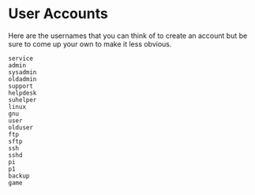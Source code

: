 # User Accounts

Here are the usernames that you can think of to create an account but be sure to come up your own to make it less obvious.

```
service
admin
sysadmin
oldadmin
support
helpdesk
suhelper
linux
gnu
user
olduser
ftp
sftp
ssh
sshd
pi
p1
backup
game
```